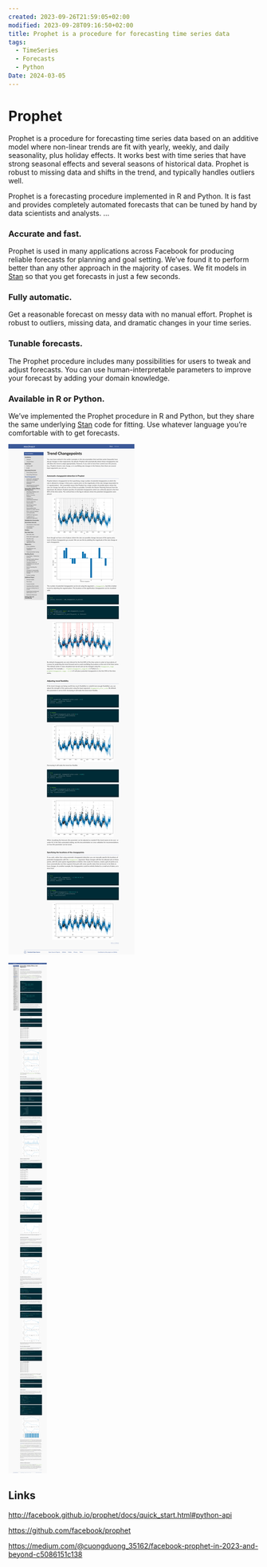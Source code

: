 ```yaml
---
created: 2023-09-26T21:59:05+02:00
modified: 2023-09-28T09:16:50+02:00
title: Prophet is a procedure for forecasting time series data
tags:
  - TimeSeries
  - Forecasts
  - Python
Date: 2024-03-05
---
```

# Prophet


Prophet is a procedure for forecasting time series data based on an additive model where non-linear trends are fit with yearly, weekly, and daily seasonality, plus holiday effects. It works best with time series that have strong seasonal effects and several seasons of historical data. Prophet is robust to missing data and shifts in the trend, and typically handles outliers well.

Prophet is a forecasting procedure implemented in R and Python. It is fast and provides completely automated forecasts that can be tuned by hand by data scientists and analysts.
...

### Accurate and fast.

Prophet is used in many applications across Facebook for producing reliable forecasts for planning and goal setting. We’ve found it to perform better than any other approach in the majority of cases. We fit models in [Stan](http://mc-stan.org) so that you get forecasts in just a few seconds.

### Fully automatic.

Get a reasonable forecast on messy data with no manual effort. Prophet is robust to outliers, missing data, and dramatic changes in your time series.

### Tunable forecasts.

The Prophet procedure includes many possibilities for users to tweak and adjust forecasts. You can use human-interpretable parameters to improve your forecast by adding your domain knowledge.

### Available in R or Python.

We’ve implemented the Prophet procedure in R and Python, but they share the same underlying [Stan](http://mc-stan.org) code for fitting. Use whatever language you’re comfortable with to get forecasts.

![](_asset/2023-09-26_Prophet_image_1.png)

![](_asset/2023-09-26_Prophet_image_2.png)
## Links 
<http://facebook.github.io/prophet/docs/quick_start.html#python-api>

<https://github.com/facebook/prophet>

<https://medium.com/@cuongduong_35162/facebook-prophet-in-2023-and-beyond-c5086151c138>